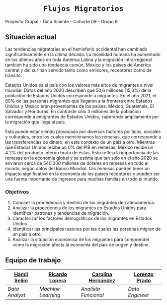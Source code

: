 
# <h1 align=center>**`Flujos Migratorios`**</h1>
Proyecto Grupal - Data Sciente - Cohorte 09 - Grupo 9

## Situación actual
Las tendencias migratorias en el hemisferio occidental han cambiado significativamente en la última década. La movilidad humana ha aumentado en los últimos años en toda América Latina y la migración intrarregional también ha sido una tendencia común, México y los países de América central y del sur han servido tanto como emisores, receptores como de tránsito.

Estados Unidos es el país con los valores más altos de migrantes a nivel mundial. Datos del año 2020 describen que 50,6 millones (15,3%) de la población de Estados Unidos corresponde a migrantes. En el año 2021, el 80% de las personas migrantes que llegaron a la frontera entre Estados Unidos y México eran provenientes de los países: México, Guatemala, El Salvador y Honduras. En contraste sólo 3 millones de la población corresponde a emigrantes de Estados Unidos, superando ampliamente por la migración que llega al país.

Esto puede estar siendo provocado por diversos factores políticos, sociales y culturales, entre los cuales mencionamos las remesas, que corresponde a las transferencias de dinero, en este contexto de un país a otro. Mientras que Estados Unidos recibe un 0% del PIB en remesas, México recibe un 4.2% del producto interno bruto de éstas. Esto refleja la importancia de las remesas en la economía global y se estima que tan sólo en el año 2020 se enviaron cerca de 540.000 millones de dólares en remesas en todo el mundo, según datos del Banco Mundial. Las remesas pueden tener un impacto significativo en la economía de los países receptores y pueden ser una fuente importante de ingresos para muchas familias en todo el mundo.

### Objetivos
1. Conocer la procedencia y destino de los migrantes de Latinoamérica.
2. Analizar la procedencia de los migrantes en Estados Unidos para identificar patrones y tendencias de migración.
3. Caracterizar los factores demográficos de los migrantes en Estados Unidos.
4. Identificar las principales razones por las cuales las personas migran de un país a otro.
5. Analizar la situación económica de los migrantes para comprender como la migración afecta la economía del país de origen y destino.

## Equipo de trabajo

|[Hamil Selim](https://www.linkedin.com/in/hamil-balverdi/)  | [Ricardo Lopera](https://www.linkedin.com/in/ricardo-lopera-márquez-839602276/) | [Carolina Hernández](https://www.linkedin.com/in/carolinahernandezbarra/)  | [Lorenzo Prado](https://github.com/gvbrilo)  |
|---|---|---|---|
|_Data Analyst_|_Machine Learning_  |_Analista Funcional_|_Data Engineer_|
